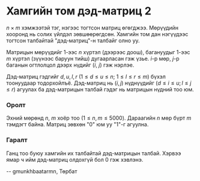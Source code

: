 Хамгийн том дэд-матриц 2
========================
$n × m$ хэмжээтэй тэг, нэгээс тогтсон матриц өгөгджээ. Мөрүүдийн хооронд нь
солих үйлдэл зөвшөөрөгдсөн. Хамгийн том дан нэгүүдээс тогтсон талбайтай
"дэд-матриц"-н талбайг олно уу.

Матрицын мөрүүдийг $1$-ээс $n$ хүртэл (дээрээс доош), багануудыг $1$-ээс $m$
хүртэл (зүүнээс баруун тийш) дугаарласан гэж үзье. $i$-р мөр, $j$-р баганын
огтлолцол дээрх нүдийг ($i$, $j$) гэж нэрлэе.

Дэд-матриц гэдгийг $d$, $u$, $l$, $r$ ($1 ≤ d ≤ u ≤ n$; $1 ≤ l ≤ r ≤ m$) бүхэл
тоонуудаар тодорхойлъё. Дэд-матриц нь ($i, j$) нүднүүдийг ($d ≤ i ≤ u;
l ≤ j ≤ r$) агуулах ба дэд-матрицын талбай гэдэг нь матрицын нүдний тоо юм.


### Оролт
Эхний мөрөнд $n$, $m$ хоёр тоо ($1 ≤ n, m ≤ 5000$). Дараагийн $n$ мөр бүрт $m$
тэмдэгт байна. Матриц зөвхөн "0" юм уу "1"-г агуулна.


### Гаралт
Ганц тоо буюу хамгийн их талбайтай дэд-матрицын талбай. Хэрвээ ямар ч ийм
дэд-матриц олдохгүй бол $0$ гэж хэвлэнэ.

-- gmunkhbaatarmn, Төрбат
